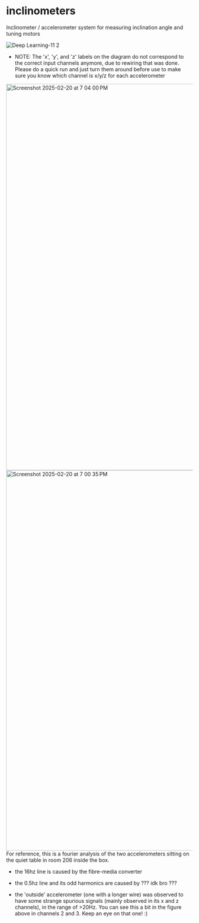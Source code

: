 # inclinometers
Inclinometer / accelerometer system for measuring inclination angle and tuning motors

![Deep Learning-11 2](https://github.com/user-attachments/assets/25a91a8b-a0da-4dc1-b8b6-8d3bf5477a1d)
* NOTE: The 'x', 'y', and 'z' labels on the diagram do not correspond to the correct input channels anymore, due to rewiring that was done. Please do a quick run and just turn them around before use to make sure you know which channel is x/y/z for each accelerometer

<img width="1042" alt="Screenshot 2025-02-20 at 7 04 00 PM" src="https://github.com/user-attachments/assets/750f7eca-c2e5-4107-b66d-b463f6aec26a" />
<img width="1026" alt="Screenshot 2025-02-20 at 7 00 35 PM" src="https://github.com/user-attachments/assets/2968d4f2-d47d-4d62-8944-273dad38e4e5" />
For reference, this is a fourier analysis of the two accelerometers sitting on the quiet table in room 206 inside the box. 

- the 16hz line is caused by the fibre-media converter

- the 0.5hz line and its odd harmonics are caused by ??? idk bro ???

- the 'outside' accelerometer (one with a longer wire) was observed to have some strange spurious signals (mainly observed in its x and z channels), in the range of >20Hz. You can see this a bit in the figure above in channels 2 and 3. Keep an eye on that one! :)
